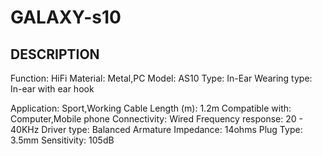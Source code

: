 # GALAXY-s10
DESCRIPTION
-----------

Function: HiFi
Material: Metal,PC
Model: AS10
Type: In-Ear
Wearing type: In-ear with ear hook

Application: Sport,Working
Cable Length (m): 1.2m
Compatible with: Computer,Mobile phone
Connectivity: Wired
Frequency response: 20 - 40KHz
Driver type: Balanced Armature
Impedance: 14ohms
Plug Type: 3.5mm
Sensitivity: 105dB
